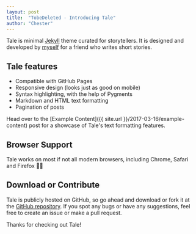 ```yaml
---
layout: post
title:  "TobeDeleted - Introducing Tale"
author: "Chester"
---
```


Tale is minimal [Jekyll](https://jekyllrb.com/) theme curated for storytellers. It is designed and developed by [myself](https://github.com/chesterhow/) for a friend who writes short stories.

## Tale features
- Compatible with GitHub Pages
- Responsive design (looks just as good on mobile)
- Syntax highlighting, with the help of Pygments
- Markdown and HTML text formatting
- Pagination of posts

Head over to the [Example Content]({{ site.url }}/2017-03-16/example-content) post for a showcase of Tale's text formatting features.

## Browser Support
Tale works on most if not all modern browsers, including Chrome, Safari and Firefox 👍🏼

## Download or Contribute
Tale is publicly hosted on GitHub, so go ahead and download or fork it at the [GitHub repository](https://github.com/chesterhow/tale). If you spot any bugs or have any suggestions, feel free to create an issue or make a pull request.

Thanks for checking out Tale!

